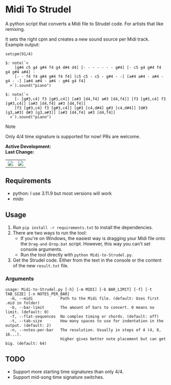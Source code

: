 # Midi To Strudel
A python script that converts a Midi file to Strudel code. For artists that like remixing.

It sets the right cpm and creates a new sound source per Midi track. Example output:
```
setcpm(91/4)

$: note(`<
    [g#4 c5 g4 g#4 f4 g4 d#4 d4] [- - - - - - - g#4] [- c5 g4 g#4 f4 g4 g#4 a#4] -
    [- - f4 f4 g#4 g#4 f4 f4] [c5 c5 - c5 - g#4 - -] [a#4 a#4 - a#4 - g4 - -] [a#4 a#4 - a#4 - g#4 g4 f4]
  >`).sound("piano")

$: note(`<
    [- [g#3,c4] f3 [g#3,c4]] [a#3 [d4,f4] a#3 [d4,f4]] [f3 [g#3,c4] f3 [g#3,c4]] [a#3 [d4,f4] a#3 [d4,f4]]
    [f3 [g#3,c4] f3 [g#3,c4]] [g#3 [c4,d#4] g#3 [c4,d#4]] [d#3 [g3,a#3] d#3 [g3,a#3]] [a#3 [d4,f4] a#3 [d4,f4]]
  >`).sound("piano")
```

> [!NOTE]
> Only 4/4 time signature is supported for now! PRs are welcome.

**Active Development:** <br>
**Last Change:** <br>

| | |
| :---: | :---: |
| ![](/Screenshots/.png) | ![](/Screenshots/.png) |

## Requirements
- python: I use 3.11.9 but most versions will work
- mido

## Usage
1. Run `pip install -r requirements.txt` to install the dependencies.
2. There are two ways to run the tool:
    - If you're on Windows, the easiest way is dragging your Midi file onto the `Drag-and-Drop.bat` script. However, this way you can't set console arguments.
    - Run the tool directly with `python Midi-to-Strudel.py`.
3. Get the Strudel code. Either from the text in the console or the content of the new `result.txt` file.

### Arguments
```
usage: Midi-to-Strudel.py [-h] [-m MIDI] [-b BAR_LIMIT] [-f] [-t TAB_SIZE] [-n NOTES_PER_BAR]
  -m, --midi            Path to the Midi file. (default: Uses first .mid in folder)
  -b, --bar-limit       The amount of bars to convert. 0 means no limit. (default: 0)
  -f, --flat-sequences  No complex timing or chords. (default: off)
  -t, --tab-size        How many spaces to use for indentation in the output. (default: 2)
  -n, --notes-per-bar   The resolution. Usually in steps of 4 (4, 8, 16...).
                        Higher gives better note placement but can get big. (default: 64)
```

## TODO
- Support more starting time signatures than only 4/4.
- Support mid-song time signature switches.
